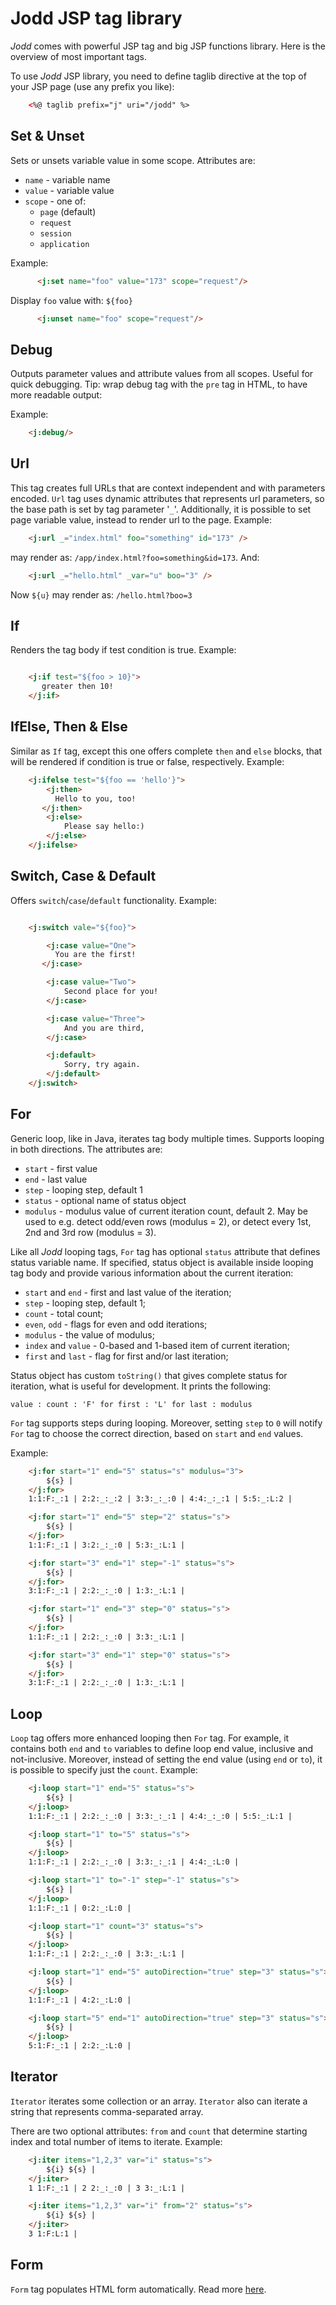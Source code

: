# Jodd JSP tag library

*Jodd* comes with powerful JSP tag and big JSP functions library. Here
is the overview of most important tags.

To use *Jodd* JSP library, you need to define taglib directive at the
top of your JSP page (use any prefix you like):

~~~~~ html
    <%@ taglib prefix="j" uri="/jodd" %>
~~~~~

## Set & Unset

Sets or unsets variable value in some scope. Attributes are:

* `name` - variable name
* `value` - variable value
* `scope` - one of:
  * `page` (default)
  * `request`
  * `session`
  * `application`

Example:

~~~~~ html
      <j:set name="foo" value="173" scope="request"/>
~~~~~

Display `foo` value with: `${foo}`

~~~~~ html
      <j:unset name="foo" scope="request"/>
~~~~~

## Debug

Outputs parameter values and attribute values from all scopes. Useful
for quick debugging. Tip: wrap debug tag with the `pre` tag in HTML,
to have more readable output:

Example:

~~~~~ html
    <j:debug/>
~~~~~

## Url

This tag creates full URLs that are context independent and with
parameters encoded. `Url` tag uses dynamic attributes that represents
url parameters, so the base path is set by tag parameter \'`_`\'.
Additionally, it is possible to set page variable value, instead to
render url to the page. Example:

~~~~~ html
    <j:url _="index.html" foo="something" id="173" />
~~~~~

may render as: `/app/index.html?foo=something&id=173`. And:

~~~~~ html
    <j:url _="hello.html" _var="u" boo="3" />
~~~~~

Now `${u}` may render as: `/hello.html?boo=3`


## If

Renders the tag body if test condition is true. Example:

~~~~~ html

    <j:if test="${foo > 10}">
       greater then 10!
    </j:if>
~~~~~

## IfElse, Then & Else

Similar as `If` tag, except this one offers complete `then` and `else`
blocks, that will be rendered if condition is true or false,
respectively. Example:

~~~~~ html
    <j:ifelse test="${foo == 'hello'}">
    	<j:then>
          Hello to you, too!
       </j:then>
    	<j:else>
    		Please say hello:)
    	</j:else>
    </j:ifelse>
~~~~~

## Switch, Case & Default

Offers `switch`/`case`/`default` functionality. Example:

~~~~~ html

    <j:switch vale="${foo}">

    	<j:case value="One">
          You are the first!
       </j:case>

    	<j:case value="Two">
    		Second place for you!
    	</j:case>

    	<j:case value="Three">
    		And you are third,
    	</j:case>

    	<j:default>
    		Sorry, try again.
    	</j:default>
    </j:switch>
~~~~~

## For

Generic loop, like in Java, iterates tag body multiple times. Supports
looping in both directions. The attributes are:

* `start` - first value
* `end` - last value
* `step` - looping step, default 1
* `status` - optional name of status object
* `modulus` - modulus value of current iteration count, default 2. May
  be used to e.g. detect odd/even rows (modulus = 2), or detect every
  1st, 2nd and 3rd row (modulus = 3).

Like all *Jodd* looping tags, `For` tag has optional `status`
attribute that defines status variable name. If specified, status
object is available inside looping tag body and provide various
information about the current iteration:

* `start` and `end` - first and last value of the iteration;
* `step` - looping step, default 1;
* `count` - total count;
* `even`, `odd` - flags for even and odd iterations;
* `modulus` - the value of modulus;
* `index` and `value` - 0-based and 1-based item of current iteration;
* `first` and `last` - flag for first and/or last iteration;

Status object has custom `toString()` that gives complete status for
iteration, what is useful for development. It prints the following:

`value : count : 'F' for first : 'L' for last : modulus`

`For` tag supports steps during looping. Moreover, setting `step` to
`0` will notify `For` tag to choose the correct direction, based on
`start` and `end` values.

Example:

~~~~~ html
    <j:for start="1" end="5" status="s" modulus="3">
    	${s} |
    </j:for>
    1:1:F:_:1 | 2:2:_:_:2 | 3:3:_:_:0 | 4:4:_:_:1 | 5:5:_:L:2 |

    <j:for start="1" end="5" step="2" status="s">
    	${s} |
    </j:for>
    1:1:F:_:1 | 3:2:_:_:0 | 5:3:_:L:1 |

    <j:for start="3" end="1" step="-1" status="s">
    	${s} |
    </j:for>
    3:1:F:_:1 | 2:2:_:_:0 | 1:3:_:L:1 |

    <j:for start="1" end="3" step="0" status="s">
    	${s} |
    </j:for>
    1:1:F:_:1 | 2:2:_:_:0 | 3:3:_:L:1 |

    <j:for start="3" end="1" step="0" status="s">
    	${s} |
    </j:for>
    3:1:F:_:1 | 2:2:_:_:0 | 1:3:_:L:1 |
~~~~~

## Loop

`Loop` tag offers more enhanced looping then `For` tag. For example,
it contains both `end` and `to` variables to define loop end value,
inclusive and not-inclusive. Moreover, instead of setting the end
value (using `end` or `to`), it is possible to specify just the
`count`. Example:

~~~~~ html
    <j:loop start="1" end="5" status="s">
    	${s} |
    </j:loop>
    1:1:F:_:1 | 2:2:_:_:0 | 3:3:_:_:1 | 4:4:_:_:0 | 5:5:_:L:1 |

    <j:loop start="1" to="5" status="s">
    	${s} |
    </j:loop>
    1:1:F:_:1 | 2:2:_:_:0 | 3:3:_:_:1 | 4:4:_:L:0 |

    <j:loop start="1" to="-1" step="-1" status="s">
    	${s} |
    </j:loop>
    1:1:F:_:1 | 0:2:_:L:0 |

    <j:loop start="1" count="3" status="s">
    	${s} |
    </j:loop>
    1:1:F:_:1 | 2:2:_:_:0 | 3:3:_:L:1 |

    <j:loop start="1" end="5" autoDirection="true" step="3" status="s">
    	${s} |
    </j:loop>
    1:1:F:_:1 | 4:2:_:L:0 |

    <j:loop start="5" end="1" autoDirection="true" step="3" status="s">
    	${s} |
    </j:loop>
    5:1:F:_:1 | 2:2:_:L:0 |
~~~~~

## Iterator

`Iterator` iterates some collection or an array. `Iterator` also can
iterate a string that represents comma-separated array.

There are two optional attributes: `from` and `count` that determine
starting index and total number of items to iterate. Example:

~~~~~ html
    <j:iter items="1,2,3" var="i" status="s">
    	${i} ${s} |
    </j:iter>
    1 1:F:_:1 | 2 2:_:_:0 | 3 3:_:L:1 |

    <j:iter items="1,2,3" var="i" from="2" status="s">
    	${i} ${s} |
    </j:iter>
    3 1:F:L:1 |
~~~~~

## Form

`Form` tag populates HTML form automatically. Read more [here](formtag.html).

